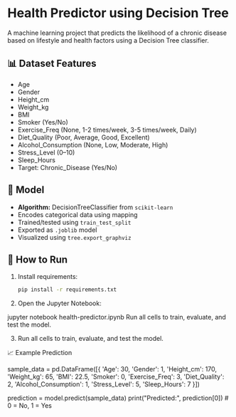 # Health Predictor using Decision Tree

A machine learning project that predicts the likelihood of a chronic disease based on lifestyle and health factors using a Decision Tree classifier.

## 📊 Dataset Features

- Age
- Gender
- Height_cm
- Weight_kg
- BMI
- Smoker (Yes/No)
- Exercise_Freq (None, 1-2 times/week, 3-5 times/week, Daily)
- Diet_Quality (Poor, Average, Good, Excellent)
- Alcohol_Consumption (None, Low, Moderate, High)
- Stress_Level (0–10)
- Sleep_Hours
- Target: Chronic_Disease (Yes/No)

## 🧠 Model

- **Algorithm:** DecisionTreeClassifier from `scikit-learn`
- Encodes categorical data using mapping
- Trained/tested using `train_test_split`
- Exported as `.joblib` model
- Visualized using `tree.export_graphviz`

## 🚀 How to Run

1. Install requirements:
   ```bash
   pip install -r requirements.txt

2. Open the Jupyter Notebook:

jupyter notebook health-predictor.ipynb
Run all cells to train, evaluate, and test the model.

3. Run all cells to train, evaluate, and test the model.

📈 Example Prediction

sample_data = pd.DataFrame([{
    'Age': 30,
    'Gender': 1,
    'Height_cm': 170,
    'Weight_kg': 65,
    'BMI': 22.5,
    'Smoker': 0,
    'Exercise_Freq': 3,
    'Diet_Quality': 2,
    'Alcohol_Consumption': 1,
    'Stress_Level': 5,
    'Sleep_Hours': 7
}])

prediction = model.predict(sample_data)
print("Predicted:", prediction[0])  # 0 = No, 1 = Yes

